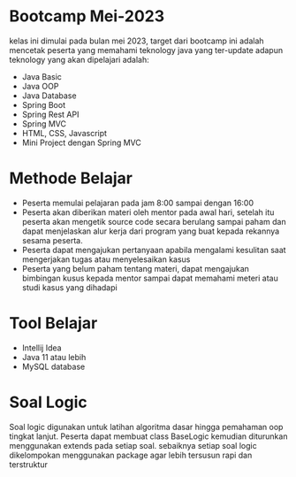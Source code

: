 # Bootcamp Mei-2023
kelas ini dimulai pada bulan mei 2023, target dari bootcamp ini adalah mencetak peserta yang memahami teknology java yang ter-update
adapun teknology yang akan dipelajari adalah:
- Java Basic
- Java OOP
- Java Database
- Spring Boot
- Spring Rest API
- Spring MVC
- HTML, CSS, Javascript
- Mini Project dengan Spring MVC

# Methode Belajar
- Peserta memulai pelajaran pada jam 8:00 sampai dengan 16:00
- Peserta akan diberikan materi oleh mentor pada awal hari, setelah itu peserta akan mengetik source code secara berulang sampai paham dan 
dapat menjelaskan alur kerja dari program yang buat kepada rekannya sesama peserta.
- Peserta dapat mengajukan pertanyaan apabila mengalami kesulitan saat mengerjakan tugas atau menyelesaikan kasus
- Peserta yang belum paham tentang materi, dapat mengajukan bimbingan kusus kepada mentor sampai dapat memahami meteri atau studi kasus yang dihadapi

# Tool Belajar
- Intellij Idea
- Java 11 atau lebih
- MySQL database

# Soal Logic
Soal logic digunakan untuk latihan algoritma dasar hingga pemahaman oop tingkat lanjut.
Peserta dapat membuat class BaseLogic kemudian diturunkan menggunakan extends pada setiap soal.
sebaiknya setiap soal logic dikelompokan menggunakan package agar lebih tersusun rapi dan terstruktur
